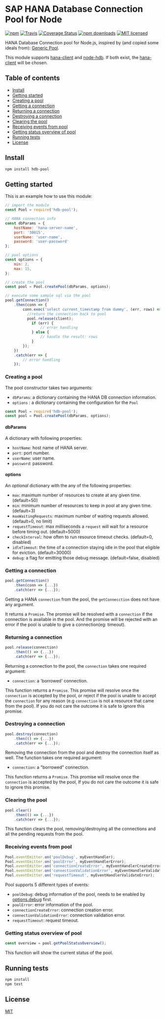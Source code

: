# SAP HANA Database Connection Pool for Node

[![npm](https://img.shields.io/npm/v/hdb-pool.svg?style=flat-square)](https://www.npmjs.com/package/hdb-pool) [![Travis](https://img.shields.io/travis/ckyycc/hdb-pool.svg?style=flat-square)](https://travis-ci.org/ckyycc/hdb-pool) [![Coverage Status](https://coveralls.io/repos/github/ckyycc/hdb-pool/badge.svg?branch=master)](https://coveralls.io/github/ckyycc/hdb-pool?branch=master) [![npm downloads](https://img.shields.io/npm/dm/hdb-pool.svg)](https://www.npmjs.com/package/hdb-pool) [![MIT licensed](https://img.shields.io/badge/license-MIT-blue.svg?style=flat-square)](https://github.com/ckyycc/hdb-pool/blob/master/LICENSE)

HANA Database Connection pool for Node.js, inspired by (and copied some ideals from): [Generic Pool](https://github.com/coopernurse/node-pool).

This module supports [hana-client](https://help.sap.com/viewer/0eec0d68141541d1b07893a39944924e/2.0.03/en-US/58c18548dab04a438a0f9c44be82b6cd.html) and [node-hdb](https://github.com/SAP/node-hdb).
If both exist, the [hana-client](https://help.sap.com/viewer/0eec0d68141541d1b07893a39944924e/2.0.03/en-US/58c18548dab04a438a0f9c44be82b6cd.html) will be chosen.  

## Table of contents

* [Install](#install)
* [Getting started](#getting-started)
* [Creating a pool](#creating-a-pool)
* [Getting a connection](#getting-a-connection)
* [Returning a connection](#returning-a-connection)
* [Destroying a connection](#destroying-a-connection)
* [Clearing the pool](#clearing-the-pool)
* [Receiving events from pool](#receiving-events-from-pool)
* [Getting status overview of pool](#getting-status-overview-of-pool)
* [Running tests](#running-tests)
* [License](#license)

## Install
```bash
npm install hdb-pool
```

## Getting started


This is an example how to use this module:

```js
// import the module
const Pool = require('hdb-pool');

// HANA connection info
const dbParams = {
    hostName: 'hana-server-name',
    port: '30015',
    userName: 'user-name',
    password: 'user-password'
};

// pool options
const options = {
    min: 2,
    max: 15,
};

// create the pool
const pool = Pool.createPool(dbParams, options);

// execute some sample sql via the pool 
pool.getConnection()
    .then(conn => {
        conn.exec('select current_timestamp from dummy', (err, rows) => {
          //return the connection back to pool  
          pool.release(client);
            if (err) {
                // error handling
            } else {
                // handle the result: rows
            }
        });
    })
    .catch(err => {
        // error handling
    });
```

### Creating a pool

The pool constructor takes two arguments:

- `dbParams`: a dictionary containing the HANA DB connection information.
- `options` : a dictionary containing the configuration for the `Pool`

```js
const Pool = require('hdb-pool');
const pool = Pool.createPool(dbParams, options);
```
#### dbParams

A dictionary with following properties:

- `hostName`: host name of HANA server.
- `port`: port number.
- `userName`: user name.
- `password`: password.

#### options

An <i>optional</i> dictionary with the any of the following properties:

- `max`: maximum number of resources to create at any given time. (default=50)
- `min`: minimum number of resources to keep in pool at any given time. (default=3)
- `maxWaitingRequests`: maximum number of waiting requests allowed. (default=0, no limit)
- `requestTimeout`: max milliseconds a `request` will wait for a resource before timing out. (default=5000)
- `checkInterval`: how often to run resource timeout checks. (default=0, disabled)
- `idleTimeout`: the time of a connection staying idle in the pool that eligible for eviction. (default=30000)
- `debug`: a flag for emitting those debug message. (default=false, disabled)

### Getting a connection

```js
pool.getConnection()
    .then(conn => {...})
    .catch(err => {...});
```

Getting a HANA `connection` from the pool, the `getConnecction` does not have any argument. 

It returns a `Promise`. The promise will be resolved with a `connection` if the connection is available in the pool. And the promise will be rejected with an error if the pool is unable to give a connection(eg: timeout). 

### Returning a connection

```js
pool.release(connection)
    .then(() => {...})
    .catch(err => {...});
```

Returning a connection to the pool, the `connection` takes one required argument:

- `connection`: a 'borrowed' connection.

This function returns a `Promise`. This promise will resolve once the `connection` is accepted by the pool, or reject if the pool is unable to accept the `connection` for any reason (e.g `connection` is not a resource that came from the pool). If you do not care the outcome it is safe to ignore this promise.

### Destroying a connection

```js
pool.destroy(connection)
    .then(() => {...})
    .catch(err => {...});
```
Removing the connection from the pool and destroy the connection itself as well. The function takes one required argument:

- `connection`: a "borrowed" connection.

This function returns a `Promise`. This promise will resolve once the `connection` is accepted by the pool, If you do not care the outcome it is safe to ignore this promise.

### Clearing the pool
```js
pool.clear()
    .then(() => {...})
    .catch(err => {...});
```

This function clears the pool, removing/destroying all the connections and all the pending requests from the pool. 

### Receiving events from pool

```js
Pool.eventEmitter.on('poolDebug', myEventHandler);
Pool.eventEmitter.on('poolError', myEventHandlerError);
Pool.eventEmitter.on('connectionCreateError', myEventHandlerCreateError);
Pool.eventEmitter.on('connectionValidationError', myEventHandlerValidateError);
Pool.eventEmitter.on('requestTimeout', myEventHandlerValidateError);
```
Pool supports 5 different types of events:
- `poolDebug`: debug information of the pool, needs to be enabled by  [options.debug](#options) first.
- `poolError`: error information of the pool.
- `connectionCreateError`: connection creation error.
- `connectionValidationError`: connection validation error.
- `requestTimeout`: request timeout.

### Getting status overview of pool
```js
const overview = pool.getPoolStatusOverview();
```
This function will show the current status of the pool.

## Running tests
```bash
npm install
npm test
```

## License
 [MIT](/LICENSE)
